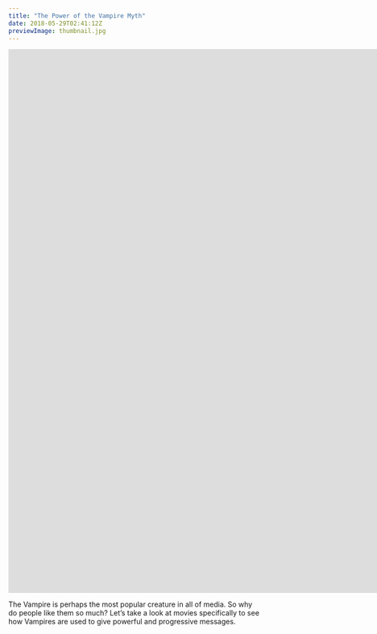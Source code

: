 ```yaml
---
title: "The Power of the Vampire Myth"
date: 2018-05-29T02:41:12Z
previewImage: thumbnail.jpg
---
```


<iframe width="1920" height="1080" src="https://www.youtube.com/embed/_ahqffbTc-g" frameborder="0" allow="accelerometer; autoplay; clipboard-write; encrypted-media; gyroscope; picture-in-picture" allowfullscreen></iframe>

The Vampire is perhaps the most popular creature in all of media. So why do people like them so much? Let’s take a look at movies specifically to see how Vampires are used to give powerful and progressive messages.
